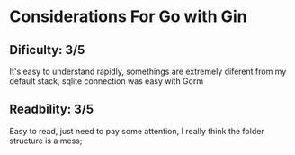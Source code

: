 # Considerations For Go with Gin

## Dificulty: 3/5
It's easy to understand rapidly, somethings are extremely diferent from my default stack, sqlite connection was easy with Gorm

## Readbility: 3/5

Easy to read, just need to pay some attention, I really think the folder structure is a mess;